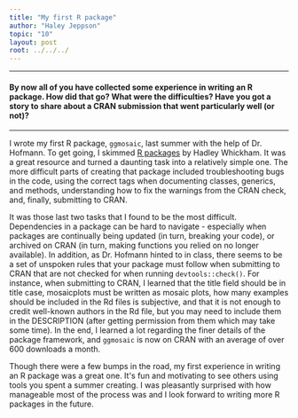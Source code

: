 ```yaml
---
title: "My first R package"
author: "Haley Jeppson"
topic: "10"
layout: post
root: ../../../
---
```

  
***
#### By now all of you have collected some experience in writing an R package. How did that go? What were the difficulties? Have you got a story to share about a CRAN submission that went particularly well (or not)?


***

I wrote my first R package, `ggmosaic`, last summer with the help of Dr. Hofmann. To get going, I skimmed [R packages](http://r-pkgs.had.co.nz/) by Hadley Whickham. It was a great resource and turned a daunting task into a relatively simple one. The more difficult parts of creating that package included troubleshooting bugs in the code, using the correct tags when documenting classes, generics, and methods, understanding how to fix the warnings from the CRAN check, and, finally, submitting to CRAN. 

It was those last two tasks that I found to be the most difficult. Dependencies in a package can be hard to navigate - especially when packages are continually being updated (in turn, breaking your code), or archived on CRAN (in turn, making functions you relied on no longer available). In addition, as Dr. Hofmann hinted to in class, there seems to be a set of unspoken rules that your package must follow when submitting to CRAN that are not checked for when running `devtools::check()`. For instance, when submitting to CRAN, I learned that the title field should be in title case, mosaicplots must be written as mosaic plots, how many examples should be included in the Rd files is subjective, and that it is not enough to credit well-known authors in the Rd file, but you may need to include them in the DESCRIPTION (after getting permission from them which may take some time). In the end, I learned a lot regarding the finer details of the package framework, and `ggmosaic` is now on CRAN with an average of over 600 downloads a month.

Though there were a few bumps in the road, my first experience in writing an R package was a great one. It's fun and motivating to see others using tools you spent a summer creating. I was pleasantly surprised with how manageable most of the process was and I look forward to writing more R packages in the future.

